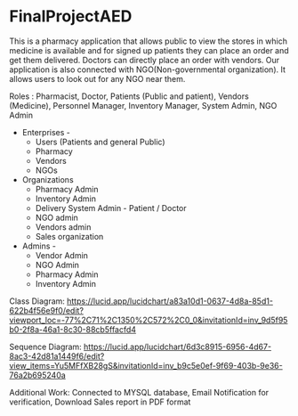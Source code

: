 # FinalProjectAED

This is a pharmacy application that allows public to view the stores in which medicine is available and for signed up patients they can place an order and get them delivered.
Doctors can directly place an order with vendors.
Our application is also connected with NGO(Non-governmental organization). It allows users to look out for any NGO near them.

Roles : Pharmacist, Doctor, Patients (Public and patient), Vendors (Medicine), Personnel Manager, Inventory Manager, System Admin, NGO Admin

- Enterprises -
    - Users (Patients and general Public)
    - Pharmacy
    - Vendors
    - NGOs
- Organizations
    - Pharmacy Admin
    - Inventory Admin
    - Delivery System Admin - Patient / Doctor
    - NGO admin
    - Vendors admin
    - Sales organization
- Admins -
    - Vendor Admin 
    - NGO Admin 
    - Pharmacy Admin
    - Inventory Admin
    

Class Diagram:
https://lucid.app/lucidchart/a83a10d1-0637-4d8a-85d1-622b4f56e9f0/edit?viewport_loc=-77%2C71%2C1350%2C572%2C0_0&invitationId=inv_9d5f95b0-2f8a-46a1-8c30-88cb5ffacfd4

Sequence Diagram:
https://lucid.app/lucidchart/6d3c8915-6956-4d67-8ac3-42d81a1449f6/edit?view_items=Yu5MFfXB28gS&invitationId=inv_b9c5e0ef-9f69-403b-9e36-76a2b695240a

Additional Work: Connected to MYSQL database, Email Notification for verification, Download Sales report in PDF format
